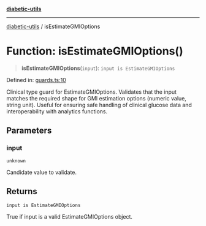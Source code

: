 [**diabetic-utils**](../README.md)

***

[diabetic-utils](../globals.md) / isEstimateGMIOptions

# Function: isEstimateGMIOptions()

> **isEstimateGMIOptions**(`input`): `input is EstimateGMIOptions`

Defined in: [guards.ts:10](https://github.com/marklearst/diabetic-utils/blob/0d03b5cd2e2b5edbf58275075cc81d8df31ac230/src/guards.ts#L10)

Clinical type guard for EstimateGMIOptions.
Validates that the input matches the required shape for GMI estimation options (numeric value, string unit).
Useful for ensuring safe handling of clinical glucose data and interoperability with analytics functions.

## Parameters

### input

`unknown`

Candidate value to validate.

## Returns

`input is EstimateGMIOptions`

True if input is a valid EstimateGMIOptions object.
